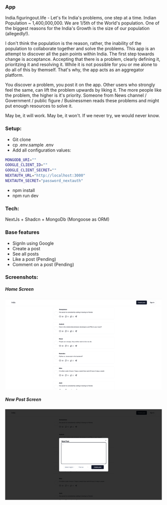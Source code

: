 ### App

India.figuringout.life - Let's fix India's problems, one step at a time. 
Indian Population ~ 1,400,000,000. We are 1/5th of the World's population. One of the biggest reasons for the India's Growth is the size of our population (allegedly!). 

I don't think the population is the reason, rather, the inability of the population to collaborate together and solve the problems. This app is an attempt to discover all the pain points within India. 
The first step towards change is acceptance. Accepting that there is a problem, clearly defining it, prioritzing it and resolving it. 
While it is not possible for you or me alone to do all of this by themself. That's why, the app acts as an aggregator platform.

You discover a problem, you post it on the app.
Other users who strongly feel the same, can lift the problem upwards by liking it. The more people like the problem, the higher is it's priority.
Someone from News channel / Government / public figure / Businessmen reads these problems and might put enough resources to solve it. 

May be, it will work. May be, it won't. If we never try, we would never know. 


### Setup:

- Git clone
- cp .env.sample .env
- Add all configuration values: 
```bash
MONGODB_URI=""
GOOGLE_CLIENT_ID=""
GOOGLE_CLIENT_SECRET=""
NEXTAUTH_URL="http://localhost:3000"
NEXTAUTH_SECRET="password_nextauth"
```
- npm install
- npm run dev

### Tech:
NextJs + Shadcn + MongoDb (Mongoose as ORM)

### Base features
- SignIn using Google
- Create a post
- See all posts
- Like a post (Pending)
- Comment on a post (Pending)


### Screenshots:

##### Home Screen
![](./public/home.png)

##### New Post Screen
![](./public/new.png)
